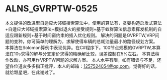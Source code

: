# ALNS_GVRPTW-0525
本文提供的改进型自适应大邻域搜索算法中，使用的算法有，贪婪构造启发式算法+自适应大邻域搜索算法+模拟退火的接受规则+基于蚁群算法信息素挥发机制的自适应跟新规则+基于时间窗约束的插入优化规则。
解决的问题是GVRPTW,VRP问题的变种，你可简单的理解为，求解使得车辆的总耗油量最小的路径规划方案。
本算法在Solomon算例中表现优异。在C#程序下，100节点规模的GVRPTW,本算法在10s求得的解与分支定价求得的精确解比较，误差控制在5%左右。
本算法稍作改动，亦可用作VRPTW问题的求解方案。
本人水平有限，如有错误与不足，还望各位道友多多指正批评，本人的邮箱：1257524054@qq.com。觉得好的话，就给颗星吧，在此谢过了。

